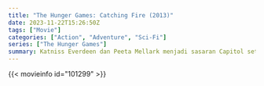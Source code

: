 ```yaml
---
title: "The Hunger Games: Catching Fire (2013)"
date: 2023-11-22T15:26:50Z
tags: ["Movie"]
categories: ["Action", "Adventure", "Sci-Fi"]
series: ["The Hunger Games"]
summary: Katniss Everdeen dan Peeta Mellark menjadi sasaran Capitol setelah kemenangan mereka di Hunger Games ke-74 memicu pemberontakan di Distrik Panem.
---
```


<mux-player stream-type="on-demand"
src="https://kp3d-my.sharepoint.com/personal/ryoo_kp3d_onmicrosoft_com/_layouts/15/download.aspx?share=ERsQoRvjXHhDqBG6ke2KGdAB9KI8yYkOUHj0le4AEheAOA" prefer-playback="mse" controls>

</mux-player>


{{< movieinfo id="101299" >}}

<script src="https://cdn.jsdelivr.net/npm/@mux/mux-player"></script>

 <script type="application/ld+json ">
{
"@context": "https://schema.org/",
"@type": "VideoObject",
"name": "The Hunger Games: Catching Fire (2013)",
"contentUrl": "https://stream.mux.com/xVTGxaSiv2x02qnmc00gjB9UPznhlbKCYHOYX9oMW8Wr00.m3u8",
"thumbnailUrl": "https://www.themoviedb.org/t/p/original/sgxgZpp5aZfaKmLa8RV8AlIRTV9.jpg?width=314&fit_mode=preserve&time=25",
"uploadDate": "2023-11-22T15:26:50Z",
}

</script>